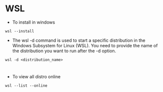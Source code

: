 # **WSL** 

- To install in windows
```
wsl --install
```
- The wsl -d command is used to start a specific distribution in the Windows Subsystem for Linux (WSL). You need to provide the name of the distribution you want to run after the -d option.
```
wsl -d <distribution_name>
```
#
- To view all distro online
```
wsl --list --online
```
